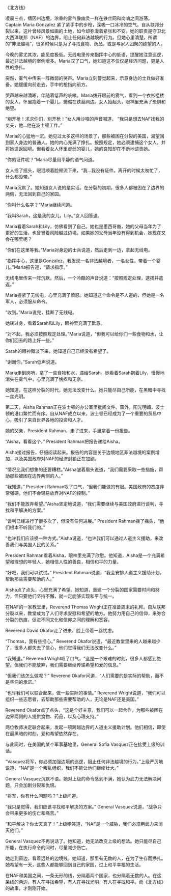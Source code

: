 《北方线》

凌晨三点，缅因州边境，浓重的雾气像幽灵一样在铁丝网和岗哨之间游荡。Captain Maria Gonzalez 紧了紧手中的步枪，深吸一口冰冷的空气。自从联邦分裂以来，这片曾经风景如画的土地，如今却弥漫着紧张和不安。她的职责是守卫北大西洋联邦（NAF）的边界，阻止任何非法越境的行为。但她心里清楚，所谓的“非法越境”，很多时候只是为了寻找食物、药品，或是与家人团聚的绝望的人。

今晚的雾尤其浓，能见度极低。无线电里传来指挥中心的低语，提醒她注意巡逻，最近非法越境的案例增多。Maria叹了口气，她知道这不仅仅是经济问题，更是人性的挣扎。

突然，雾气中传来一阵微弱的哭声。Maria立刻警觉起来，示意身边的士兵做好准备。她缓缓向前走去，手中的枪指向前方。

哭声越来越清晰，伴随着低声的咳嗽。Maria拨开眼前的雾气，看到一个衣衫褴褛的女人，怀里抱着一个婴儿，蜷缩在铁丝网边。女人抬起头，眼神里充满了恐惧和绝望。

“别开枪！求求你们，别开枪！”女人用沙哑的声音喊道， “我只是想去NAF找我的丈夫，他…他在波士顿工作。”

Maria的心猛地一沉。她见过太多这样的场景了，那些被困在分裂的美国，渴望回到家人身边的普通人。她的内心充满了挣扎。按照规定，她必须逮捕这个女人，并将她遣返回境。但看着女人怀里虚弱的婴儿，她的良知却在不断地谴责她。

“你的证件呢？”Maria尽量用平静的语气问道。

女人摇了摇头，眼泪顺着脸颊流下来，“我…我没有证件。离开的时候太匆忙了，什么都没带。”

Maria沉默了。她知道女人说的是实话。在分裂的初期，很多人都被困在了边界的两侧，无法回到自己的家园。

“你叫什么名字？”Maria继续问道。

“我叫Sarah，这是我的女儿，Lily。”女人回答道。

Maria看着Sarah和Lily，仿佛看到了自己。她也是墨西哥裔，她的父母当年为了更好的生活，也曾冒着风险越过边境。如果她的父母当年没有得到机会，她现在又会在哪里呢？

“你们在这里等我。”Maria对身边的士兵说道，然后走到一边，拿起无线电。

“指挥中心，这里是Gonzalez，我发现一名非法越境者，一名女性，带着一个婴儿。”Maria报告道，“请求指示。”

无线电里传来一阵沉默。然后，一个冷酷的声音说道：“按照规定处理，逮捕并遣返。”

Maria握紧了无线电，心里充满了愤怒。她知道这个命令是不人道的，但她是一名军人，必须服从命令。

“收到。”Maria说完，挂断了无线电。

她转过身，看着Sarah和Lily，眼神里充满了歉意。

“对不起，我必须按照规定处理。”Maria说道，“但我可以给你们一些食物和水，让你们回去的路上好一些。”

Sarah的眼神黯淡下来，她知道自己已经没有希望了。

“谢谢你。”Sarah低声说道。

Maria走到岗哨，拿了一些食物和水，递给Sarah。她看着Sarah抱着Lily，慢慢地消失在雾气中，心里充满了愧疚和无奈。

她知道，在这样分裂的时代，她无法改变什么。她只能尽自己所能，在黑暗中寻找一丝光明。

第二天，Aisha Rahman正在波士顿的办公室里批阅文件。窗外，阳光明媚，波士顿的港口繁忙而有序。自从NAF成立以来，波士顿已经成为了一个重要的贸易中心，吸引了来自世界各地的投资和人才。

她的父亲，President Rahman，走了进来，手里拿着一份报告。

“Aisha，看看这个。” President Rahman把报告递给Aisha。

Aisha接过报告，仔细阅读起来。报告的内容是关于边境地区非法越境的案例增加，以及美国政府对NAF的经济封锁正在加剧。

“情况比我们想象的还要糟糕。”Aisha皱着眉头说道，“我们需要采取一些措施，帮助那些被困在边界两侧的人。”

“我知道。” President Rahman叹了口气，“但我们能做的有限。美国政府的态度非常强硬，他们不会轻易放弃对NAF的控制。”

“我们不能放弃希望。”Aisha坚定地说道，“我们需要继续与美国政府进行谈判，寻找和平解决的方案。”

“谈判已经进行了很多次了，但没有任何进展。” President Rahman摇了摇头，“他们根本不听我们的。”

“也许我们应该换一种方式。”Aisha说道，“也许我们可以通过人道主义援助，来改善我们与美国人民的关系。”

President Rahman看着Aisha，眼神里充满了欣慰。他知道，Aisha是一个充满希望和理想的年轻人，她相信人性的善良，相信和平的力量。

“好吧，我们可以试试。” President Rahman说道，“我会安排人道主义援助计划，帮助那些需要帮助的人。”

Aisha点了点头，心里充满了希望。她知道，重建一个分裂的国家需要时间和努力，但只要他们坚持不懈，就一定能够实现和平与统一。

在NAF的一家教堂里，Reverend Thomas Wright正在准备周末的礼拜。自从联邦分裂以来，教堂成为了人们寻求安慰和希望的地方。他努力用自己的信仰，来弥合分裂的伤痕，促进不同文化和信仰之间的理解和宽容。

Reverend David Okafor走了进来，脸上带着一丝忧虑。

“Thomas，我有些担心。” Reverend Okafor说道，“最近教堂里来的人越来越少了，很多人都失去了信心，他们觉得我们无法改变什么。”

“我知道。” Reverend Wright叹了口气，“这是一个艰难的时刻，很多人都感到绝望。但我们不能放弃，我们需要继续传递希望和爱的信息。”

“但我们该怎么做呢？” Reverend Okafor问道，“人们需要的是实际的帮助，而不是空洞的承诺。”

“也许我们可以联合起来，做一些实际的事情。” Reverend Wright说道，“我们可以组织一些志愿者，去帮助那些需要帮助的人，无论是NAF还是美国。”

Reverend Okafor点了点头，“这是个好主意。我们可以一起合作，为那些被困在边界两侧的人提供食物、药品，以及心理支持。”

两位牧师决定联合起来，发起一项跨越边界的人道主义援助计划。他们相信，即使在最黑暗的时刻，爱和希望依然存在。

与此同时，在美国的某个军事基地里，General Sofia Vasquez正在接受上级的训话。

“Vasquez将军，你必须加强边境的巡逻，阻止任何非法越境的行为。”上级严厉地说道，“NAF是一个叛乱组织，我们不能让他们继续壮大。”

General Vasquez沉默不语。她对上级的命令感到不满，她认为武力无法解决问题，只会加剧分裂和仇恨。

“将军，你有什么问题吗？”上级问道。

“我只是觉得，我们应该寻找和平解决的方案。” General Vasquez说道，“战争只会带来更多的伤亡和痛苦。”

“和平解决？你太天真了！”上级嘲笑道，“NAF是一个威胁，我们必须用武力来消灭他们。”

General Vasquez不再说话了。她知道，她无法改变上级的想法。她只能尽自己所能，在执行命令的同时，尽量减少伤亡。

她走到窗边，看着远处的边境线。她知道，那里有无数的人，在为了生存而挣扎。她希望有一天，这些人都能够回到自己的家园，过上和平幸福的生活。

在NAF和美国之间，一条无形的线，分隔着两个国家，也分隔着无数的人。在这条线的两边，有人在寻找希望，有人在寻找光明，有人在寻找和平。而《北方线》的故事，才刚刚开始。